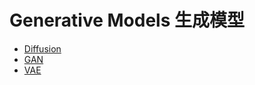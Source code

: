 # Generative Models 生成模型
+ [Diffusion](https://github.com/Ellomorce/awesome-ntutai/blob/main/Generative_models/Diffusion.md)
+ [GAN](https://github.com/Ellomorce/awesome-ntutai/blob/main/Generative_models/GAN.md)
+ [VAE](https://github.com/Ellomorce/awesome-ntutai/blob/main/Generative_models/VAE.md)
